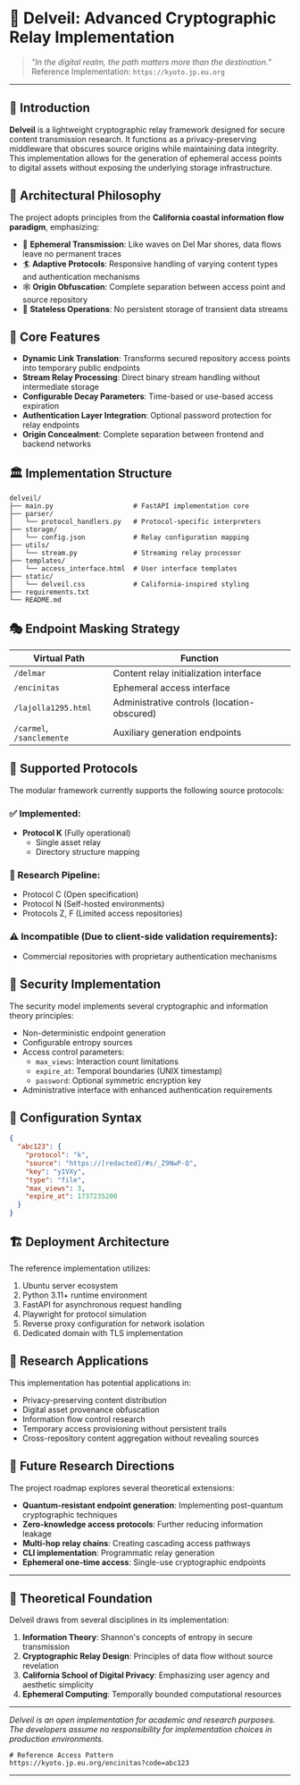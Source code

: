 # 🔮 Delveil: Advanced Cryptographic Relay Implementation

> *"In the digital realm, the path matters more than the destination."*
> Reference Implementation: `https://kyoto.jp.eu.org`

---

## 🧿 Introduction

**Delveil** is a lightweight cryptographic relay framework designed for secure content transmission research. It functions as a privacy-preserving middleware that obscures source origins while maintaining data integrity. This implementation allows for the generation of ephemeral access points to digital assets without exposing the underlying storage infrastructure.

## 🧩 Architectural Philosophy

The project adopts principles from the **California coastal information flow paradigm**, emphasizing:

- 🌊 **Ephemeral Transmission**: Like waves on Del Mar shores, data flows leave no permanent traces
- 🏄 **Adaptive Protocols**: Responsive handling of varying content types and authentication mechanisms
- 🕸️ **Origin Obfuscation**: Complete separation between access point and source repository
- 🧠 **Stateless Operations**: No persistent storage of transient data streams

## 🔱 Core Features

- **Dynamic Link Translation**: Transforms secured repository access points into temporary public endpoints
- **Stream Relay Processing**: Direct binary stream handling without intermediate storage
- **Configurable Decay Parameters**: Time-based or use-based access expiration
- **Authentication Layer Integration**: Optional password protection for relay endpoints
- **Origin Concealment**: Complete separation between frontend and backend networks

## 🏛️ Implementation Structure

```
delveil/
├── main.py                    # FastAPI implementation core
├── parser/
│   └── protocol_handlers.py   # Protocol-specific interpreters
├── storage/
│   └── config.json            # Relay configuration mapping
├── utils/
│   └── stream.py              # Streaming relay processor
├── templates/
│   └── access_interface.html  # User interface templates
├── static/
│   └── delveil.css            # California-inspired styling
├── requirements.txt
└── README.md
```

## 🎭 Endpoint Masking Strategy

| Virtual Path | Function |
|--------------|----------|
| `/delmar` | Content relay initialization interface |
| `/encinitas` | Ephemeral access interface |
| `/lajolla1295.html` | Administrative controls (location-obscured) |
| `/carmel`, `/sanclemente` | Auxiliary generation endpoints |

## 🧪 Supported Protocols

The modular framework currently supports the following source protocols:

### ✅ Implemented:
- **Protocol K** (Fully operational)
  - Single asset relay
  - Directory structure mapping

### 🧪 Research Pipeline:
- Protocol C (Open specification)
- Protocol N (Self-hosted environments)
- Protocols Z, F (Limited access repositories)

### ⚠️ Incompatible (Due to client-side validation requirements):
- Commercial repositories with proprietary authentication mechanisms

## 🔏 Security Implementation

The security model implements several cryptographic and information theory principles:

- Non-deterministic endpoint generation
- Configurable entropy sources
- Access control parameters:
  - `max_views`: Interaction count limitations
  - `expire_at`: Temporal boundaries (UNIX timestamp)
  - `password`: Optional symmetric encryption key
- Administrative interface with enhanced authentication requirements

## 🧮 Configuration Syntax

```json
{
  "abc123": {
    "protocol": "k",
    "source": "https://[redacted]/#s/_Z9NwP-Q",
    "key": "y1VXy",
    "type": "file",
    "max_views": 3,
    "expire_at": 1737235200
  }
}
```

## 🏗️ Deployment Architecture

The reference implementation utilizes:

1. Ubuntu server ecosystem
2. Python 3.11+ runtime environment
3. FastAPI for asynchronous request handling
4. Playwright for protocol simulation
5. Reverse proxy configuration for network isolation
6. Dedicated domain with TLS implementation

## 🔬 Research Applications

This implementation has potential applications in:

- Privacy-preserving content distribution
- Digital asset provenance obfuscation
- Information flow control research
- Temporary access provisioning without persistent trails
- Cross-repository content aggregation without revealing sources

## 🧭 Future Research Directions

The project roadmap explores several theoretical extensions:

- **Quantum-resistant endpoint generation**: Implementing post-quantum cryptographic techniques
- **Zero-knowledge access protocols**: Further reducing information leakage
- **Multi-hop relay chains**: Creating cascading access pathways
- **CLI implementation**: Programmatic relay generation
- **Ephemeral one-time access**: Single-use cryptographic endpoints

---

## 📜 Theoretical Foundation

Delveil draws from several disciplines in its implementation:

1. **Information Theory**: Shannon's concepts of entropy in secure transmission
2. **Cryptographic Relay Design**: Principles of data flow without source revelation
3. **California School of Digital Privacy**: Emphasizing user agency and aesthetic simplicity
4. **Ephemeral Computing**: Temporally bounded computational resources

---

*Delveil is an open implementation for academic and research purposes. The developers assume no responsibility for implementation choices in production environments.*

```
# Reference Access Pattern
https://kyoto.jp.eu.org/encinitas?code=abc123
```

---